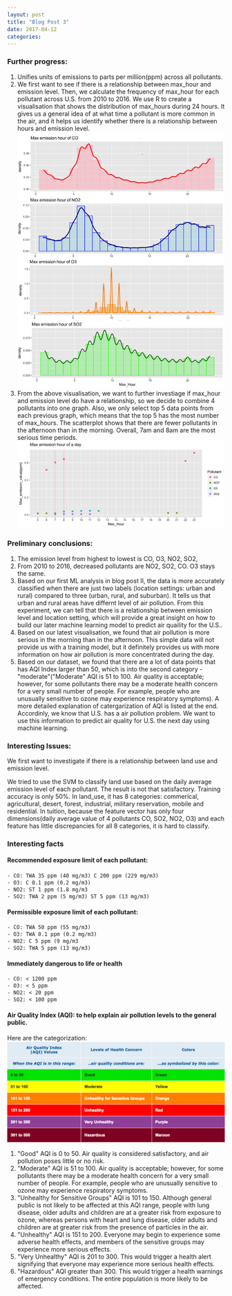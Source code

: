```yaml
---
layout: post
title: "Blog Post 3"
date: 2017-04-12
categories: 
---
```


### Further progress:
1. Unifies units of emissions to parts per million(ppm) across all pollutants. 
2. We first want to see if there is a relationship between max_hour and emission level. Then, we calculate the frequency of max_hour for each pollutant across U.S. from 2010 to 2016. We use R to create a visualisation that shows the distribution of max_hours during 24 hours. It gives us a general idea of at what time a pollutant is more common in the air, and it helps us identify whether there is a relationship between hours and emission level. 
	![max hour](/images/Max_Hour_4pollutant.png)
3. From the above visualisation, we want to further investiage if max_hour and emission level do have a relationship, so we decide to combine 4 pollutants into one graph. Also, we only select top 5 data points from each previous graph, which means that the top 5 has the most number of max_hours. The scatterplot shows that there are fewer pollutants in the afternoon than in the morning. Overall, 7am and 8am are the most serious time periods. 
	![max hour total](/images/Max_Hour_day.png)

### Preliminary conclusions:
1. The emission level from highest to lowest is CO, O3, NO2, SO2, 
2. From 2010 to 2016, decreased pollutants are NO2, SO2, CO. O3 stays the same. 
3. Based on our first ML analysis in blog post II, the data is more accurately classified when there are just two labels (location settings: urban and rural) compared to three (urban, rural, and suburban). It tells us that urban and rural areas have differnt level of air pollution. From this experiment, we can tell that there is a relationship between emission level and location setting, which will provide a great insight on how to build our later machine learning model to predict air quaility for the U.S..
4. Based on our latest visualisation, we found that air pollution is more serious in the morning than in the afternoon. This simple data will not provide us with a training model, but it definitely provides us with more information on how air pollution is more concentrated during the day. 
5. Based on our dataset, we found that there are a lot of data points that has AQI Index larger than 50, which is into the second category - "moderate"("Moderate" AQI is 51 to 100. Air quality is acceptable; however, for some pollutants there may be a moderate health concern for a very small number of people. For example, people who are unusually sensitive to ozone may experience respiratory symptoms). A more detailed explanation of catergarization of AQI is listed at the end. Accordinly, we know that U.S. has a air pollution problem. We want to use this information to predict air quality for U.S. the next day using machine learning. 

### Interesting Issues:
We first want to investigate if there is a relationship between land use and emission level. 

We tried to use the SVM to classify land use based on the daily average emission level of each pollutant. The result is not that satisfactory. Training accuracy is only 50%. In land_use, it has 8 categories: commerical, agricultural, desert, forest, industrial, military reservation, mobile and residential. In tuition, because the feature vector has only four dimensions(daily average value of 4 pollutants CO, SO2, NO2, O3) and each feature has little discrepancies for all 8 categories, it is hard to classify. 

### Interesting facts

#### Recommended exposure limit of each pollutant:
	- CO: TWA 35 ppm (40 mg/m3) C 200 ppm (229 mg/m3)
	- O3: C 0.1 ppm (0.2 mg/m3)
	- NO2: ST 1 ppm (1.8 mg/m3
	- SO2: TWA 2 ppm (5 mg/m3) ST 5 ppm (13 mg/m3)

#### Permissible exposure limit of each pollutant:
	- CO: TWA 50 ppm (55 mg/m3)
	- O3: TWA 0.1 ppm (0.2 mg/m3)
	- NO2: C 5 ppm (9 mg/m3
	- SO2: TWA 5 ppm (13 mg/m3)

#### Immediately dangerous to life or health
	- CO: < 1200 ppm
	- O3: < 5 ppm
	- NO2: < 20 ppm 
	- SO2: < 100 ppm

#### Air Quality Index (AQI): to help explain air pollution levels to the general public.

Here are the categorization:
	![AQI Index](/images/aqi.png)

1. "Good" AQI is 0 to 50. Air quality is considered satisfactory, and air pollution poses little or no risk.
2. "Moderate" AQI is 51 to 100. Air quality is acceptable; however, for some pollutants there may be a moderate health concern for a very small number of people. For example, people who are unusually sensitive to ozone may experience respiratory symptoms.
3. "Unhealthy for Sensitive Groups" AQI is 101 to 150. Although general public is not likely to be affected at this AQI range, people with lung disease, older adults and children are at a greater risk from exposure to ozone, whereas persons with heart and lung disease, older adults and children are at greater risk from the presence of particles in the air.
4. "Unhealthy" AQI is 151 to 200. Everyone may begin to experience some adverse health effects, and members of the sensitive groups may experience more serious effects.
5. "Very Unhealthy" AQI is 201 to 300. This would trigger a health alert signifying that everyone may experience more serious health effects.
6. "Hazardous" AQI greater than 300. This would trigger a health warnings of emergency conditions. The entire population is more likely to be affected.
